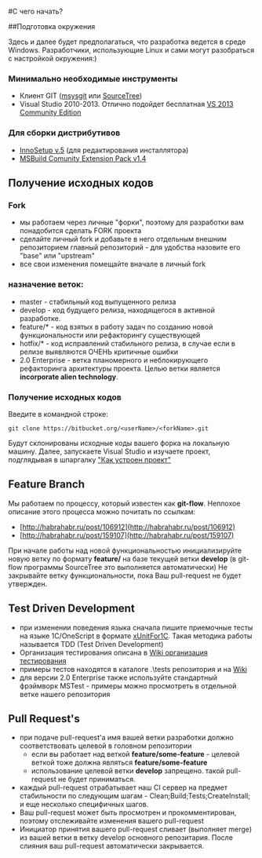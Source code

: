 #С чего начать?

##Подготовка окружения

Здесь и далее будет предполагаться, что разработка ведется в среде Windows. Разработчики, использующие Linux и сами могут разобраться с настройкой окружения:)

### Минимально необходимые инструменты

* Клиент GIT ([msysgit](https://msysgit.github.io/) или [SourceTree](https://www.sourcetreeapp.com/))
* Visual Studio 2010-2013. Отлично подойдет бесплатная [VS 2013 Community Edition](https://www.visualstudio.com/en-us/news/vs2013-community-vs.aspx)

### Для сборки дистрибутивов

* [InnoSetup v.5](http://www.jrsoftware.org/isinfo.php) (для редактирования инсталлятора)
* [MSBuild Comunity Extension Pack v1.4](https://github.com/loresoft/msbuildtasks/releases)

## Получение исходных кодов

### Fork ###

* мы работаем через личные "форки", поэтому для разработки вам понадобится сделать FORK проекта
* сделайте личный fork и добавьте в него отдельным внешним репозиторием главный репозиторий - для удобства назовите его "base" или "upstream"
* все свои изменения помещайте вначале в личный fork

### назначение веток: ###

* master - стабильный код выпущенного релиза
* develop - код будущего релиза, находящегося в активной разработке.
* feature/* - код взятых в работу задач по созданию новой функциональности или рефакторингу существующей
* hotfix/* - код исправлений стабильного релиза, в случае если в релизе выявляются ОЧЕНЬ критичные ошибки
* 2.0 Enterprise - ветка планомерного и неблокирующего рефакторинга архитектуры проекта. Целью ветки является **incorporate alien technology**.

### Получение исходных кодов

Введите в командной строке:

    git clone https://bitbucket.org/<userName>/<forkName>.git
	
Будут склонированы исходные коды вашего форка на локальную машину. Далее, запускаете Visual Studio и изучаете проект, подглядывая в шпаргалку ["Как устроен проект"](page/Как%20устроен%20проект)

## Feature Branch ##

Мы работаем по процессу, который известен как **git-flow**. Неплохое описание этого процесса можно почитать по ссылкам:

* [http://habrahabr.ru/post/106912](http://habrahabr.ru/post/106912)
* [http://habrahabr.ru/post/159107](http://habrahabr.ru/post/159107)

При начале работы над новой функциональностью инициализируйте новую ветку по формату **feature/<name-of-feature>** на базе текущей ветки **develop** (в git-flow программы SourceTree это выполняется автоматически)
Не закрывайте ветку функциональности, пока Ваш pull-request не будет утвержден. 

## Test Driven Development ##

* при изменении поведения языка сначала пишите приемочные тесты на языке 1C/OneScript в формате [xUnitFor1C](https://github.com/xDrivenDevelopment/xUnitFor1C/wiki). Такая методика работы называется TDD (Test Driven Development)
* Организация тестирования описана в [Wiki организация тестирования](/docs/page/testing)
* примеры тестов находятся в каталоге .\tests репозитория и на [Wiki](/docs/page/testing)
* для версии 2.0 Enterprise также используйте стандартный фрэймворк MSTest - примеры можно просмотреть в отдельной ветке нашего репозитория

## Pull Request's ##

* при подаче pull-request'а имя вашей ветки разработки должно соответствовать целевой в головном репозитории
  * если вы работает над веткой **feature/some-feature** - целевой веткой тоже должна являться **feature/some-feature**
  * использование целевой ветки **develop** запрещено. такой pull-request не будет приниматься.
* каждый pull-request отрабатывает наш CI сервер на предмет стабильности по следующим шагам - Clean;Build;Tests;CreateInstall; и еще несколько специфичных шагов.
* Ваш pull-request может быть просмотрен и прокомментирован, поэтому отслеживайте изменения вашего pull-request
* Инициатор принятия вашего pull-request сливает (выполняет merge) из вашей ветки в ветку develop основного репозитария. После слияния ваш pull-request автоматически закрывается.